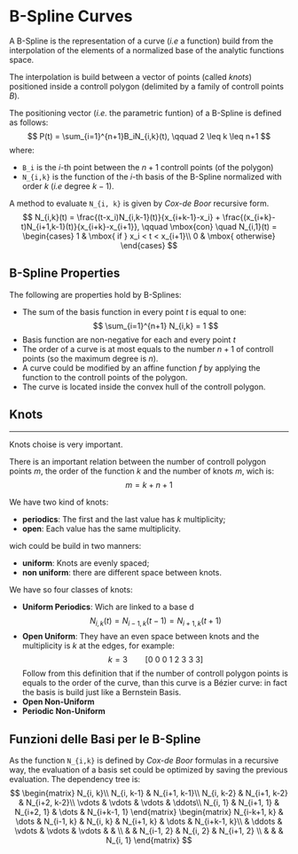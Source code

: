 # B-Spline Curves

A B-Spline is the representation of a curve (_i.e_ a function) build from the interpolation of the elements of a normalized base of the analytic functions space.

The interpolation is build between a vector of points (called _knots_) positioned inside a controll polygon (delimited by a family of controll points $B$).

The positioning vector (_i.e._ the parametric funtion) of a B-Spline is defined as follows:
$$
    P(t) = \sum_{i=1}^{n+1}B_iN_{i,k}(t), \qquad 2 \leq k \leq n+1
$$
where:
 - `B_i` is the $i$-th point between the $n+1$ controll points (of the polygon)
 - `N_{i,k}` is the function of the $i$-th basis of the B-Spline normalized with order $k$ (_i.e_ degree $k-1$).

A method to evaluate `N_{i, k}` is given by _Cox-de Boor_ recursive form.
$$
    N_{i,k}(t) = \frac{(t-x_i)N_{i,k-1}(t)}{x_{i+k-1}-x_i} + \frac{(x_{i+k}-t)N_{i+1,k-1}(t)}{x_{i+k}-x_{i+1}},
    \qquad \mbox{con} \quad
    N_{i,1}(t) = 
    \begin{cases}
        1  &  \mbox{ if } x_i < t < x_{i+1}\\
        0  &  \mbox{ otherwise}
    \end{cases}
$$


## B-Spline Properties

The following are properties hold by B-Splines:
 - The sum of the basis function in every point $t$ is equal to one:
 $$
     \sum_{i=1}^{n+1} N_{i,k} = 1
 $$
 - Basis function are non-negative for each and every point $t$
 - The order of a curve is at most equals to the number $n+1$ of controll points (so the maximum degree is $n$).
 - A curve could be modified by an affine function $f$ by applying the function to the controll points of the polygon.
 - The curve is located inside the convex hull of the controll polygon.


## Knots
---

Knots choise is very important.

There is an important relation between the number of controll polygon points $m$, the order of the function $k$ and the number of knots $m$, wich is:
$$
    m = k + n +1
$$

We have two kind of knots:
 - **periodics**: The first and the last value has $k$ multiplicity;
 - **open**: Each value has the same multiplicity.

wich could be build in two manners:
 - **uniform**: Knots are evenly spaced;
 - **non uniform**: there are different space between knots.

We have so four classes of knots:
 - **Uniform Periodics**: Wich are linked to a base d
   $$
       N_{i,k}(t) = N_{i-1,k}(t-1) = N_{i+1,k}(t+1)
   $$
 - **Open Uniform**: They have an even space between knots and the multiplicity is $k$ at the edges, for example:
   $$
       k = 3 \qquad [0\ 0\ 0\ 1\ 2\ 3\ 3\ 3]
   $$
   Follow from this definition that if the number of controll polygon points is equals to the order of the curve, than this curve is a Bézier curve: in fact the basis is build just like a Bernstein Basis.
 - **Open Non-Uniform**
 - **Periodic Non-Uniform**


## Funzioni delle Basi per le B-Spline

As the function `N_{i,k}` is defined by _Cox-de Boor_ formulas in a recursive way, the evaluation of a basis set could be optimized by saving the previous evaluation. The dependency tree is:
$$
    \begin{matrix}
        N_{i, k}\\
        N_{i, k-1} & N_{i+1, k-1}\\
        N_{i, k-2} & N_{i+1, k-2} & N_{i+2, k-2}\\
        \vdots & \vdots & \vdots & \ddots\\
        N_{i, 1} & N_{i+1, 1} & N_{i+2, 1} & \dots & N_{i+k-1, 1}
    \end{matrix}
    \begin{matrix}
        N_{i-k+1, k} & \dots & N_{i-1, k} & N_{i, k} & N_{i+1, k} & \dots & N_{i+k-1, k}\\
                    & \ddots & \vdots     & \vdots   & \vdots     &       &             \\
                     &       & N_{i-1, 2} & N_{i, 2} & N_{i+1, 2} \\
                     &       &            & N_{i, 1} 
    \end{matrix}
$$
